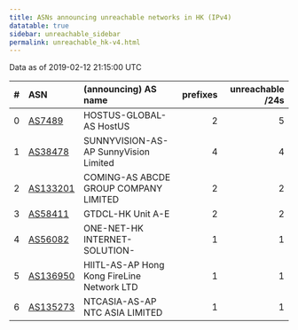 ```yaml
---
title: ASNs announcing unreachable networks in HK (IPv4)
datatable: true
sidebar: unreachable_sidebar
permalink: unreachable_hk-v4.html
---
```


Data as of 2019-02-12 21:15:00 UTC


<div class="datatable-begin"></div>

|   # | ASN                                      | (announcing) AS name                       |   prefixes |   unreachable /24s |
|----:|:-----------------------------------------|:-------------------------------------------|-----------:|-------------------:|
|   0 | [AS7489](unreachable_AS7489-v4.html)     | HOSTUS-GLOBAL-AS HostUS                    |          2 |                  5 |
|   1 | [AS38478](unreachable_AS38478-v4.html)   | SUNNYVISION-AS-AP SunnyVision Limited      |          4 |                  4 |
|   2 | [AS133201](unreachable_AS133201-v4.html) | COMING-AS ABCDE GROUP COMPANY LIMITED      |          2 |                  2 |
|   3 | [AS58411](unreachable_AS58411-v4.html)   | GTDCL-HK Unit A-E                          |          2 |                  2 |
|   4 | [AS56082](unreachable_AS56082-v4.html)   | ONE-NET-HK INTERNET-SOLUTION-              |          1 |                  1 |
|   5 | [AS136950](unreachable_AS136950-v4.html) | HIITL-AS-AP Hong Kong FireLine Network LTD |          1 |                  1 |
|   6 | [AS135273](unreachable_AS135273-v4.html) | NTCASIA-AS-AP NTC ASIA LIMITED             |          1 |                  1 |

<div class="datatable-end"></div>